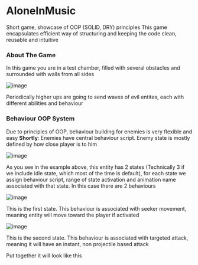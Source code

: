 # AloneInMusic
Short game, showcase of OOP (SOLID, DRY) principles
This game encapsulates efficient way of structuring and keeping the code clean, reusable and intuitive

### About The Game
In this game you are in a test chamber, filled with several obstacles and surrounded with walls from all sides

![image](https://github.com/Romanumo/AloneInMusic/assets/79278079/46b9279a-50a1-4009-b44f-e4d2743ed5f9)

Periodically higher ups are going to send waves of evil entites, each with different abilities and behaviour

### Behaviour OOP System
Due to principles of OOP, behaviour building for enemies is very flexible and easy
**Shortly**: Enemies have central behaviour script. Enemy state is mostly defined by how close player is to him

![image](https://github.com/Romanumo/AloneInMusic/assets/79278079/a5cd39be-d9ae-4f49-9de5-881e03fdcc96)

As you see in the example above, this entity has 2 states (Technically 3 if we include idle state, which most of the time is default), for each state we assign behaviour script, range of state activation and animation name associated with that state. In this case there are 2 behaviours

![image](https://github.com/Romanumo/AloneInMusic/assets/79278079/d82e6183-908d-4dc2-b028-5f60cf10939a)

This is the first state. This behaviour is associated with seeker movement, meaning entity will move toward the player if activated

![image](https://github.com/Romanumo/AloneInMusic/assets/79278079/1095d243-d022-442c-a405-2f1dfa68818d)

This is the second state. This behaviour is associated with targeted attack, meaning it will have an instant, non projectile based attack

Put together it will look like this
